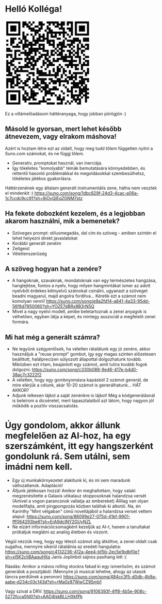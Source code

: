 # Helló Kolléga!
![alt QRkód](./pic/AIQR.PNG)


Ez a villámelőadásom háttéranyaga, hogy jobban pörögjön :)

## Másold le gyorsan, mert lehet később átnevezem, vagy elrakom máshova!

Azért is hoztam létre ezt az oldalt, hogy meg tudd tőlem független nyitni a Suno.com számokat, és ne függj tőlem.

- Generatív, promptokat használ, van inerciája.
- Így tökéletes "komolyabb" témák bemutatására könnyedebben, és rettentő hasonló problémákkal és megoldásokkal szembesülhetsz, tökéletes játékos gyakorlásra.

Háttérzenének egy általam generált instrumentális zene, hátha nem vesztek el mindenkit :)
https://suno.com/song/1dbc829f-24d3-4cac-a06a-1c7ccdc9cc91?sh=8jOyQlEqZGNM7stz


## Ha fekete dobozként kezelem, és a legjobban akarom használni, mik a bemenetek?

- Szöveges prompt: stílusmegadás, dal cím és szöveg - amiben szintén el lehet helyezni direkt javaslatokat
- Korábbi generált zenéim
- Zeitgeist
- Véletlenszerűség


## A szöveg hogyan hat a zenére?

- A hangoknak, szavaknak, mondatoknak van egy természetes hangzása, hanglejtése, fontos a nyelv, hogy milyen hangmintákat ismer az adott nyelvből érdekes kétnyelvű számokat csinálni, ugyanazt a szöveget beadni magyarul, majd angolra fordítva... Kéretik ezt a számot nem komolyan venni! https://suno.com/song/e9a2fd14-a841-4a33-95dd-56f8d7950060?sh=YOZE7dBRx8B3rN5Q
- Mivel a nagy nyelvi modell, amibe beletartoznak a zenei anyagok is vélhetően, egyben látja a képet, és mintegy asszociál a megfelelő zenei formára.


## Mi hat még a generált számra?
- Ne legyünk szégyenlősek, ha véletlen rátalálunk egy jó zenére, akkor használjuk a "reuse prompt" gombot, így egy magas szinten előzetesen beállított, halálprecízen súlyozott állapottal dolgozhatunk tovább. Miközben ezt írtam, beajánlott egy számot, amit tutira tovább fogok dolgozni: https://suno.com/song/c330b088-9e46-417e-b4d0-38ac7c3222f2
- A véletlen, hogy egy gombnyomásra kapásból 2 számot generál, de mire elérjük a célunk, akár 10-20 számot is generálhatunk... HÁT AKKOR?
- Adjunk lelkesen lájkot a saját zenénkre is lájkot! Még a kódgenerálásnál is beleírom a dicséretet, mert tapasztalatból azt látom, hogy nagyon jól működik a pozitív visszacsatolás.


# Úgy gondolom, akkor állunk megfelelően az AI-hoz, ha egy szerszámként, itt egy hangszerként gondolunk rá. Sem utálni, sem imádni nem kell.
- Egy új munkakörnyezetet alakítunk ki, és mi sem maradunk változatlanok. Adaptáció!
- Álljunk játékosan hozzá! Amikor én meghallottam, hogy valaki megzenésítette a Galaxis utikalauz stopposoknak halandzsa versét (Amivel a vogon parancsnok vallatja az embereket) Állílag van olyan modellfajta, amit pingpongozás közben találtak ki alkotói. Na, én Karinthy "Mint vélgaban" című novellájából a halandzsa verset vettem alapul: https://suno.com/song/86099e27-075d-41bf-9901-fff064293be6?sh=ErA9dcINY2GUyNZL
- Ne elzárt információcsomagként kezeljük az AI-t, hanem a tanultakat próbáljuk meglátni az analóg életben és viszont.

Végül nézzük meg, hogy egy létező számot alig átköltve, a zenei oldalt csak sugallva, mennyire sikerül rátalálnia az eredeti hangulatra:
https://suno.com/song/c4132236-412a-4ee4-bf5b-2ec5e1bdbf0e?sh=xl5K2cIiBAaquHXq
Janis Joplinból sajnos pasihang lett :(

Ráadás:
Amikor a mávos rolling stockra fakad ki egy ismerősöm, és számot generálok a posztjából: (Mennyire jó musical lehetne, ahogy az utasok táncra perdülnek a peronon)
https://suno.com/song/484cc3f5-d0db-4b9a-aabe-d234c03c143d?sh=rMa0z87WwCZ9Smb1

Vagy szivat a DRV:
https://suno.com/song/9106393f-4ff8-4b5e-908c-5272fcca5fd0?sh=AAD4lskBLLHXkfPk

